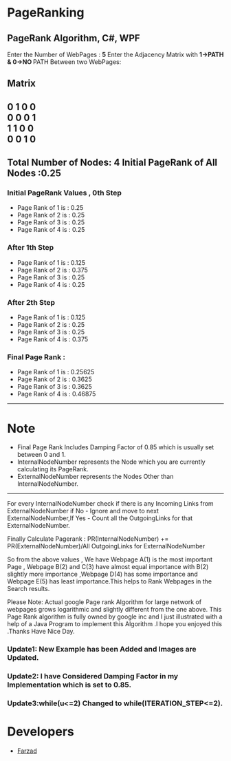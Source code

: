 # PageRanking
## PageRank Algorithm, C#, WPF

Enter the Number of WebPages : <b>5</b>
Enter the Adjacency Matrix with <b> 1->PATH & 0->NO </b>PATH Between two WebPages:

## Matrix

0 1 0 0 <br/>
0 0 0 1 <br/>
1 1 0 0 <br/>
0 0 1 0 <br/>
---------------------------------------------------------------
## Total Number of Nodes: 4	 Initial PageRank of All Nodes :0.25

### Initial PageRank Values , 0th Step 
 - Page Rank of 1 is :	0.25
 - Page Rank of 2 is :	0.25
 - Page Rank of 3 is :	0.25
 - Page Rank of 4 is :	0.25

### After 1th Step 
- Page Rank of 1 is :	0.125
- Page Rank of 2 is :	0.375
- Page Rank of 3 is :	0.25
- Page Rank of 4 is :	0.25

### After 2th Step 
- Page Rank of 1 is :	0.125
- Page Rank of 2 is :	0.25
- Page Rank of 3 is :	0.25
- Page Rank of 4 is :	0.375

### Final Page Rank : 
 - Page Rank of 1 is :	0.25625
 - Page Rank of 2 is :	0.3625
 - Page Rank of 3 is :	0.3625
 - Page Rank of 4 is :	0.46875
---------------------------------------------------------------
# Note
- Final Page Rank Includes Damping Factor of 0.85 which is usually set between 0 and 1.
- InternalNodeNumber represents the Node which you are currently calculating its PageRank.
- ExternalNodeNumber represents the Nodes Other than InternalNodeNumber.

<hr />
For every InternalNodeNumber check if there is any Incoming Links from ExternalNodeNumber if No - Ignore and move to next ExternalNodeNumber,If Yes - Count all the OutgoingLinks for that ExternalNodeNumber.

Finally Calculate Pagerank :
PR(InternalNodeNumber) += PR(ExternalNodeNumber)/All OutgoingLinks for ExternalNodeNumber

So from the above values , We have Webpage A(1) is the most important Page , Webpage B(2) and C(3) have almost equal importance with B(2) slightly more importance ,Webpage D(4) has some importance and Webpage E(5) has least importance.This helps to Rank Webpages in the Search results.

Please Note: Actual google Page rank Algorithm for large network of webpages grows logarithmic and slightly different from the one above. This Page Rank algorithm is fully owned by google inc and I just illustrated with a help of a Java Program to implement this Algorithm .I hope you enjoyed this .Thanks Have Nice Day.

### Update1: New Example has been Added and Images are Updated.
### Update2: I have Considered Damping Factor in my Implementation which is set to 0.85.
### Update3:while(u<=2) Changed to while(ITERATION_STEP<=2).

# Developers
 - [Farzad](https://github.com/theveloper90) 
